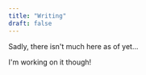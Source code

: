 ```yaml
---
title: "Writing"
draft: false
---
```

Sadly, there isn't much here as of yet...

I'm working on it though!
